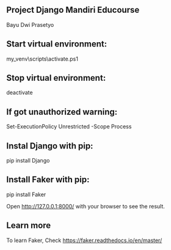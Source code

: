 ## Project Django Mandiri Educourse
Bayu Dwi Prasetyo

## Start virtual environment:
my_venv\scripts\activate.ps1

## Stop virtual environment:
deactivate

## If got unauthorized warning:
Set-ExecutionPolicy Unrestricted -Scope Process

## Instal Django with pip:
pip install Django

## Install Faker with pip:
pip install Faker

Open http://127.0.0.1:8000/ with your browser to see the result.

## Learn more
To learn Faker, Check https://faker.readthedocs.io/en/master/
